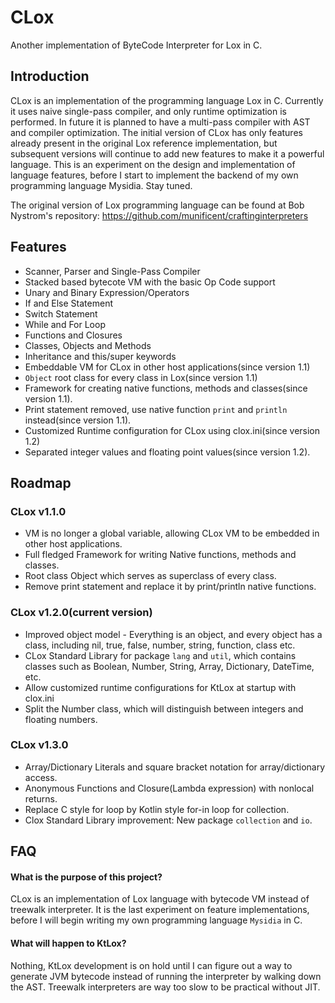 # CLox
Another implementation of ByteCode Interpreter for Lox in C.

## Introduction
CLox is an implementation of the programming language Lox in C. Currently it uses naive single-pass compiler, and only runtime optimization is performed. In future it is planned to have a multi-pass compiler with AST and compiler optimization. The initial version of CLox has only features already present in the original Lox reference implementation, but subsequent versions will continue to add new features to make it a powerful language. This is an experiment on the design and implementation of language features, before I start to implement the backend of my own programming language Mysidia. Stay tuned. 

The original version of Lox programming language can be found at Bob Nystrom's repository:
https://github.com/munificent/craftinginterpreters

## Features
- Scanner, Parser and Single-Pass Compiler
- Stacked based bytecote VM with the basic Op Code support
- Unary and Binary Expression/Operators
- If and Else Statement
- Switch Statement
- While and For Loop
- Functions and Closures
- Classes, Objects and Methods
- Inheritance and this/super keywords
- Embeddable VM for CLox in other host applications(since version 1.1)
- `Object` root class for every class in Lox(since version 1.1)
- Framework for creating native functions, methods and classes(since version 1.1).
- Print statement removed, use native function `print` and `println` instead(since version 1.1).
- Customized Runtime configuration for CLox using clox.ini(since version 1.2)
- Separated integer values and floating point values(since version 1.2).

## Roadmap

### CLox v1.1.0
- VM is no longer a global variable, allowing CLox VM to be embedded in other host applications.
- Full fledged Framework for writing Native functions, methods and classes.
- Root class Object which serves as superclass of every class.
- Remove print statement and replace it by print/println native functions.

### CLox v1.2.0(current version)
- Improved object model - Everything is an object, and every object has a class, including nil, true, false, number, string, function, class etc.
- CLox Standard Library for package `lang` and `util`, which contains classes such as Boolean, Number, String, Array, Dictionary, DateTime, etc.
- Allow customized runtime configurations for KtLox at startup with clox.ini
- Split the Number class, which will distinguish between integers and floating numbers.

### CLox v1.3.0
- Array/Dictionary Literals and square bracket notation for array/dictionary access.
- Anonymous Functions and Closure(Lambda expression) with nonlocal returns.
- Replace C style for loop by Kotlin style for-in loop for collection.
- Clox Standard Library improvement: New package `collection` and `io`.

## FAQ

#### What is the purpose of this project? 
CLox is an implementation of Lox language with bytecode VM instead of treewalk interpreter. It is the last experiment on feature implementations, before I will begin writing my own programming language `Mysidia` in C.

#### What will happen to KtLox? 
Nothing, KtLox development is on hold until I can figure out a way to generate JVM bytecode instead of running the interpreter by walking down the AST. Treewalk interpreters are way too slow to be practical without JIT. 
